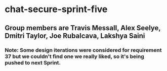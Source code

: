 # chat-secure-sprint-five
## Group members are Travis Messall, Alex Seelye, Dmitri Taylor, Joe Rubalcava, Lakshya Saini
### Note: Some design iterations were considered for requirement 37 but we couldn't find one we really liked, so it's being pushed to next Sprint.

